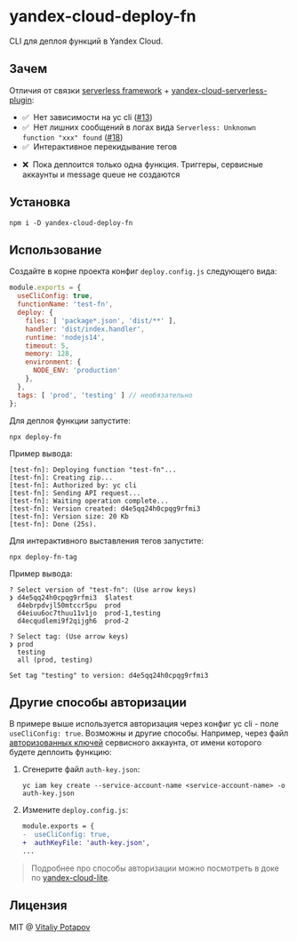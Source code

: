 # yandex-cloud-deploy-fn
CLI для деплоя функций в Yandex Cloud.

## Зачем
Отличия от связки [serverless framework](https://github.com/serverless/serverless) + [yandex-cloud-serverless-plugin](https://github.com/yandex-cloud/serverless-plugin):
* ✅ &nbsp;Нет зависимости на yc cli ([#13](https://github.com/yandex-cloud/serverless-plugin/issues/13))
* ✅ &nbsp;Нет лишних сообщений в логах вида `Serverless: Unknonwn function "xxx" found` ([#18](https://github.com/yandex-cloud/serverless-plugin/issues/18))
* ✅ &nbsp;Интерактивное перекидывание тегов
- ❌ &nbsp;Пока деплоится только одна функция. Триггеры, сервисные аккаунты и message queue не создаются

## Установка
```
npm i -D yandex-cloud-deploy-fn
```

## Использование
Создайте в корне проекта конфиг `deploy.config.js` следующего вида:
```js
module.exports = {
  useCliConfig: true,
  functionName: 'test-fn',
  deploy: {
    files: [ 'package*.json', 'dist/**' ],
    handler: 'dist/index.handler',
    runtime: 'nodejs14',
    timeout: 5,
    memory: 128,
    environment: {
      NODE_ENV: 'production'
    },
  },
  tags: [ 'prod', 'testing' ] // необязательно
};
```

Для деплоя функции запустите:
```
npx deploy-fn
```
Пример вывода:
```
[test-fn]: Deploying function "test-fn"...
[test-fn]: Creating zip...
[test-fn]: Authorized by: yc cli
[test-fn]: Sending API request...
[test-fn]: Waiting operation complete...
[test-fn]: Version created: d4e5qq24h0cpqg9rfmi3
[test-fn]: Version size: 20 Kb
[test-fn]: Done (25s).
```

Для интерактивного выставления тегов запустите:
```
npx deploy-fn-tag
```

Пример вывода:
```
? Select version of "test-fn": (Use arrow keys)
❯ d4e5qq24h0cpqg9rfmi3  $latest
  d4ebrpdvjl50mtccr5pu  prod
  d4eiuu6oc7thuu11v1jo  prod-1,testing
  d4ecqudlemi9f2qijgh6  prod-2

? Select tag: (Use arrow keys)
❯ prod
  testing
  all (prod, testing)

Set tag "testing" to version: d4e5qq24h0cpqg9rfmi3
```

## Другие способы авторизации
В примере выше используется авторизация через конфиг yc cli - поле `useCliConfig: true`.
Возможны и другие способы. Например, через файл [авторизованных ключей](https://cloud.yandex.ru/docs/iam/operations/authorized-key/create) сервисного аккаунта, от имени которого будете деплоить функцию:

1. Сгенерите файл `auth-key.json`:
   ```
   yc iam key create --service-account-name <service-account-name> -o auth-key.json
   ```

2. Измените `deploy.config.js`:
   ```diff
   module.exports = {
   -  useCliConfig: true,
   +  authKeyFile: 'auth-key.json',
   ...
   ```

> Подробнее про способы авторизации можно посмотреть в доке по [yandex-cloud-lite](https://github.com/vitalets/yandex-cloud-lite#создание-сессии).

## Лицензия
MIT @ [Vitaliy Potapov](https://github.com/vitalets)

